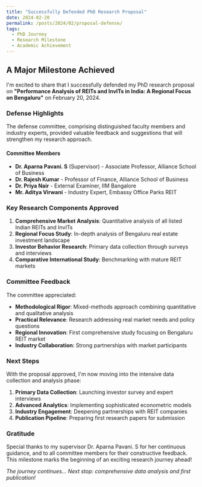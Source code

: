 ```yaml
---
title: "Successfully Defended PhD Research Proposal"
date: 2024-02-20
permalink: /posts/2024/02/proposal-defense/
tags:
  - PhD Journey
  - Research Milestone
  - Academic Achievement
---
```


## A Major Milestone Achieved

I'm excited to share that I successfully defended my PhD research proposal on **"Performance Analysis of REITs and InvITs in India: A Regional Focus on Bengaluru"** on February 20, 2024.

### Defense Highlights

The defense committee, comprising distinguished faculty members and industry experts, provided valuable feedback and suggestions that will strengthen my research approach.

#### Committee Members
- **Dr. Aparna Pavani. S** (Supervisor) - Associate Professor, Alliance School of Business
- **Dr. Rajesh Kumar** - Professor of Finance, Alliance School of Business  
- **Dr. Priya Nair** - External Examiner, IIM Bangalore
- **Mr. Aditya Virwani** - Industry Expert, Embassy Office Parks REIT

### Key Research Components Approved

1. **Comprehensive Market Analysis**: Quantitative analysis of all listed Indian REITs and InvITs
2. **Regional Focus Study**: In-depth analysis of Bengaluru real estate investment landscape
3. **Investor Behavior Research**: Primary data collection through surveys and interviews
4. **Comparative International Study**: Benchmarking with mature REIT markets

### Committee Feedback

The committee appreciated:
- **Methodological Rigor**: Mixed-methods approach combining quantitative and qualitative analysis
- **Practical Relevance**: Research addressing real market needs and policy questions
- **Regional Innovation**: First comprehensive study focusing on Bengaluru REIT market
- **Industry Collaboration**: Strong partnerships with market participants

### Next Steps

With the proposal approved, I'm now moving into the intensive data collection and analysis phase:

1. **Primary Data Collection**: Launching investor survey and expert interviews
2. **Advanced Analytics**: Implementing sophisticated econometric models
3. **Industry Engagement**: Deepening partnerships with REIT companies
4. **Publication Pipeline**: Preparing first research papers for submission

### Gratitude

Special thanks to my supervisor Dr. Aparna Pavani. S for her continuous guidance, and to all committee members for their constructive feedback. This milestone marks the beginning of an exciting research journey ahead!

*The journey continues... Next stop: comprehensive data analysis and first publication!*